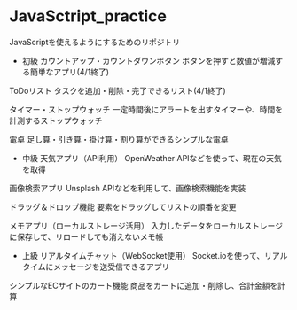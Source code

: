 # JavaSctript_practice
JavaScriptを使えるようにするためのリポジトリ
* 初級
カウントアップ・カウントダウンボタン
ボタンを押すと数値が増減する簡単なアプリ(4/1終了)

ToDoリスト
タスクを追加・削除・完了できるリスト(4/1終了)

タイマー・ストップウォッチ
一定時間後にアラートを出すタイマーや、時間を計測するストップウォッチ

電卓
足し算・引き算・掛け算・割り算ができるシンプルな電卓

* 中級
天気アプリ（API利用）
OpenWeather APIなどを使って、現在の天気を取得

画像検索アプリ
Unsplash APIなどを利用して、画像検索機能を実装

ドラッグ＆ドロップ機能
要素をドラッグしてリストの順番を変更

メモアプリ（ローカルストレージ活用）
入力したデータをローカルストレージに保存して、リロードしても消えないメモ帳

* 上級
リアルタイムチャット（WebSocket使用）
Socket.ioを使って、リアルタイムにメッセージを送受信できるアプリ

シンプルなECサイトのカート機能
商品をカートに追加・削除し、合計金額を計算

